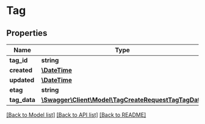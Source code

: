 # Tag

## Properties
Name | Type | Description | Notes
------------ | ------------- | ------------- | -------------
**tag_id** | **string** |  | [optional] 
**created** | [**\DateTime**](\DateTime.md) |  | [optional] 
**updated** | [**\DateTime**](\DateTime.md) |  | [optional] 
**etag** | **string** |  | [optional] 
**tag_data** | [**\Swagger\Client\Model\TagCreateRequestTagTagData**](TagCreateRequestTagTagData.md) |  | [optional] 

[[Back to Model list]](../README.md#documentation-for-models) [[Back to API list]](../README.md#documentation-for-api-endpoints) [[Back to README]](../README.md)


